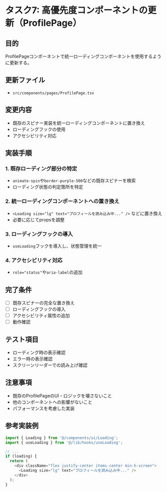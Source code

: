 # タスク7: 高優先度コンポーネントの更新（ProfilePage）

## 目的
ProfilePageコンポーネントで統一ローディングコンポーネントを使用するように更新する。

## 更新ファイル
- `src/components/pages/ProfilePage.tsx`

## 変更内容
- 既存のスピナー実装を統一ローディングコンポーネントに置き換え
- ローディングフックの使用
- アクセシビリティ対応

## 実装手順

### 1. 既存ローディング部分の特定
- `animate-spin`や`border-purple-500`などの既存スピナーを検索
- ローディング状態の判定箇所を特定

### 2. 統一ローディングコンポーネントへの置き換え
- `<Loading size="lg" text="プロフィールを読み込み中..." />` などに置き換え
- 必要に応じてpropsを調整

### 3. ローディングフックの導入
- `useLoading`フックを導入し、状態管理を統一

### 4. アクセシビリティ対応
- `role="status"`や`aria-label`の追加

## 完了条件
- [ ] 既存スピナーの完全な置き換え
- [ ] ローディングフックの導入
- [ ] アクセシビリティ属性の追加
- [ ] 動作確認

## テスト項目
- ローディング時の表示確認
- エラー時の表示確認
- スクリーンリーダーでの読み上げ確認

## 注意事項
- 既存のProfilePageのUI・ロジックを壊さないこと
- 他のコンポーネントへの影響がないこと
- パフォーマンスを考慮した実装

## 参考実装例
```typescript
import { Loading } from '@/components/ui/Loading';
import { useLoading } from '@/lib/hooks/useLoading';

// ...
if (loading) {
  return (
    <div className="flex justify-center items-center min-h-screen">
      <Loading size="lg" text="プロフィールを読み込み中..." />
    </div>
  );
} 